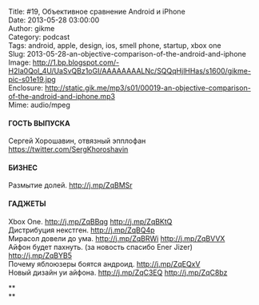 Title: #19, Объективное сравнение Android и iPhone  
Date: 2013-05-28 03:00:00  
Author: gikme  
Category: podcast  
Tags: android, apple, design, ios, smell phone, startup, xbox one  
Slug: 2013-05-28-an-objective-comparison-of-the-android-and-iphone  
Image: http://1.bp.blogspot.com/-H2Ia0Qol_4U/UaSvQBz1oGI/AAAAAAAALNc/SQQqHjlHHas/s1600/gikme-pic-s01e19.jpg  
Enclosure: http://static.gik.me/mp3/s01/00019-an-objective-comparison-of-the-android-and-iphone.mp3  
Mime: audio/mpeg

#### ГОСТЬ ВЫПУСКА

Сергей Хорошавин, отвязный эпплофан  
<https://twitter.com/SergKhoroshavin>

#### БИЗНЕС

Размытие долей. <http://j.mp/ZqBMSr>

#### ГАДЖЕТЫ

Xbox One. <http://j.mp/ZqBBqg> <http://j.mp/ZqBKtQ>  
Дистрибуция некстген. <http://j.mp/ZqBQ4p>  
Мирасол довели до ума. <http://j.mp/ZqBRWi> <http://j.mp/ZqBVVX>  
Айфон будет пахнуть. (за новость спасибо Ener Jizer)  
<http://j.mp/ZqBYB5>  
Почему яблоюзеры боятся андроид. <http://j.mp/ZqEQxV>  
Новый дизайн уи айфона. <http://j.mp/ZqC3EQ> <http://j.mp/ZqC8bz>

**  
**
